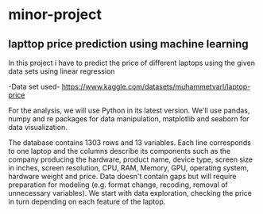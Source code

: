 # minor-project
## lapttop price prediction using machine learning


In this project i  have to predict the price of different laptops using the given data sets using linear regression


-Data set used- https://www.kaggle.com/datasets/muhammetvarl/laptop-price

For the analysis, we will use Python in its latest version. We'll use pandas, numpy and re packages for data manipulation, matplotlib and seaborn for data visualization.

The database contains 1303 rows and 13 variables. Each line corresponds to one laptop and the columns describe its components such as the company producing the hardware, product name, device type, screen size in inches, screen resolution, CPU, RAM, Memory, GPU, operating system, hardware weight and price. Data doesn't contain gaps but will require preparation for modeling (e.g. format change, recoding, removal of unnecessary variables). We start with data exploration, checking the price in turn depending on each feature of the laptop.




